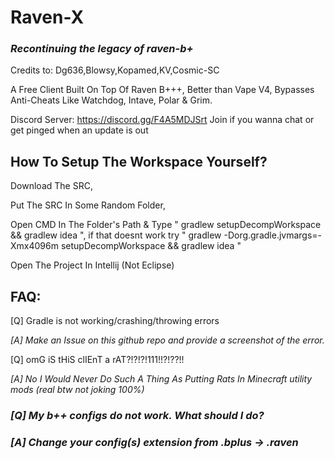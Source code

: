 # **Raven-X**
### _**Recontinuing the legacy of raven-b+**_
Credits to: Dg636,Blowsy,Kopamed,KV,Cosmic-SC

A Free Client Built On Top Of Raven B+++, Better than Vape V4, Bypasses Anti-Cheats Like Watchdog, Intave, Polar & Grim.

Discord Server: https://discord.gg/F4A5MDJSrt Join if you wanna chat or get pinged when an update is out

## How To Setup The Workspace Yourself?                                                                                                                                                                                                   
Download The SRC,

Put The SRC In Some Random Folder,

Open CMD In The Folder's Path & Type " gradlew setupDecompWorkspace && gradlew idea ", if that doesnt work try " gradlew -Dorg.gradle.jvmargs=-Xmx4096m setupDecompWorkspace && gradlew idea "

Open The Project In Intellij (Not Eclipse)

## FAQ:                                                                                                                                                                                                                         
[Q] Gradle is not working/crashing/throwing errors

_[A] Make an Issue on this github repo and provide a screenshot of the error._

[Q] omG iS tHiS clIEnT a rAT?!?!?!111!!?!??!!

_[A] No I Would Never Do Such A Thing As Putting Rats In Minecraft utility mods (real btw not joking 100%)_

### _**[Q] My b++ configs do not work. What should I do?**_

### _**[A] Change your config(s) extension from .bplus -> .raven**_
